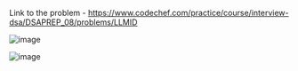 Link to the problem - https://www.codechef.com/practice/course/interview-dsa/DSAPREP_08/problems/LLMID


![image](https://github.com/Haleshot/Competitive-Programming/assets/57552973/462e1b58-8104-4404-a14c-4ca288e97be3)


![image](https://github.com/Haleshot/Competitive-Programming/assets/57552973/95a869fb-0e2d-46e1-8e04-e06079c4653a)
